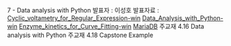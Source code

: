 7 - Data analysis with Python
발표자 : 이성호
발표자료 :
[Cyclic_voltametry_for_Regular_Expression-win](http://nbviewer.ipython.org/github/biopy/biopy.github.io/blob/master/notebook/Part1/20140729_Cyclic_voltametry_for_Regular_Expression-win.ipynb)
[Data_Analysis_with_Python-win](http://nbviewer.ipython.org/github/biopy/biopy.github.io/blob/master/notebook/Part1/20140729_Data_Analysis_with_Python-win.ipynb)
[Enzyme_kinetics_for_Curve_Fitting-win](http://nbviewer.ipython.org/github/biopy/biopy.github.io/blob/master/notebook/Part1/20140729_Enzyme_kinetics_for_Curve_Fitting-win.ipynb)
[MariaDB](http://nbviewer.ipython.org/github/biopy/biopy.github.io/blob/master/notebook/Part1/MariaDB.ipynb)
주교재 4.16 Data analysis with Python
주교재 4.18 Capstone Example